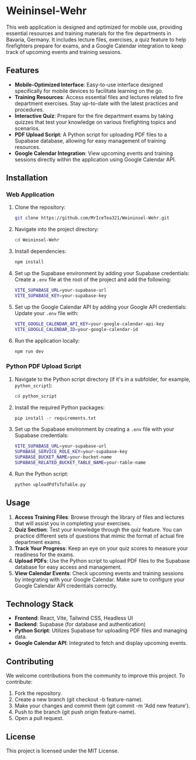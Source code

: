 # Weininsel-Wehr

This web application is designed and optimized for mobile use, providing essential resources and training materials for the fire departments in Bavaria, Germany. It includes lecture files, exercises, a quiz feature to help firefighters prepare for exams, and a Google Calendar integration to keep track of upcoming events and training sessions.

## Features

-   **Mobile-Optimized Interface**: Easy-to-use interface designed specifically for mobile devices to facilitate learning on the go.
-   **Training Resources**: Access essential files and lectures related to fire department exercises. Stay up-to-date with the latest practices and procedures.
-   **Interactive Quiz**: Prepare for the fire department exams by taking quizzes that test your knowledge on various firefighting topics and scenarios.
-   **PDF Upload Script**: A Python script for uploading PDF files to a Supabase database, allowing for easy management of training resources.
-   **Google Calendar Integration**: View upcoming events and training sessions directly within the application using Google Calendar API.

## Installation

### Web Application

1. Clone the repository:

    ```bash
    git clone https://github.com/MrIceTea321/Weininsel-Wehr.git
    ```

2. Navigate into the project directory:

    ```bash
    cd Weininsel-Wehr
    ```

3. Install dependencies:

    ```bash
    npm install
    ```

4. Set up the Supabase environment by adding your Supabase credentials:
   Create a `.env` file at the root of the project and add the following:

    ```bash
    VITE_SUPABASE_URL=your-supabase-url
    VITE_SUPABASE_KEY=your-supabase-key
    ```

5. Set up the Google Calendar API by adding your Google API credentials:
   Update your `.env` file with:

    ```bash
    VITE_GOOGLE_CALENDAR_API_KEY=your-google-calendar-api-key
    VITE_GOOGLE_CALENDAR_ID=your-google-calendar-id
    ```

6. Run the application locally:

    ```bash
    npm run dev
    ```

### Python PDF Upload Script

1. Navigate to the Python script directory (if it's in a subfolder, for example, `python_script`):

    ```bash
    cd python_script
    ```

2. Install the required Python packages:

    ```bash
    pip install -r requirements.txt
    ```

3. Set up the Supabase environment by creating a `.env` file with your Supabase credentials:

    ```bash
    VITE_SUPABASE_URL=your-supabase-url
    SUPABASE_SERVICE_ROLE_KEY=your-supabase-key
    SUPABASE_BUCKET_NAME=your-bucket-name
    SUPABASE_RELATED_BUCKET_TABLE_NAME=your-table-name
    ```

4. Run the Python script:

    ```bash
    python uploadPdfsToTable.py
    ```

## Usage

1. **Access Training Files**: Browse through the library of files and lectures that will assist you in completing your exercises.
2. **Quiz Section**: Test your knowledge through the quiz feature. You can practice different sets of questions that mimic the format of actual fire department exams.
3. **Track Your Progress**: Keep an eye on your quiz scores to measure your readiness for the exams.
4. **Upload PDFs**: Use the Python script to upload PDF files to the Supabase database for easy access and management.
5. **View Calendar Events**: Check upcoming events and training sessions by integrating with your Google Calendar. Make sure to configure your Google Calendar API credentials correctly.

## Technology Stack

-   **Frontend**: React, Vite, Tailwind CSS, Headless UI
-   **Backend**: Supabase (for database and authentication)
-   **Python Script**: Utilizes Supabase for uploading PDF files and managing data.
-   **Google Calendar API**: Integrated to fetch and display upcoming events.

## Contributing

We welcome contributions from the community to improve this project. To contribute:

1. Fork the repository.
2. Create a new branch (git checkout -b feature-name).
3. Make your changes and commit them (git commit -m 'Add new feature').
4. Push to the branch (git push origin feature-name).
5. Open a pull request.

## License

This project is licensed under the MIT License.
